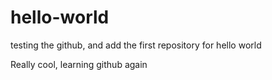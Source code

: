 # hello-world
testing the github, and add the first repository for hello world

Really cool, learning github again
